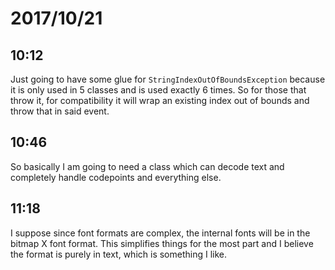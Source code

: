 # 2017/10/21

## 10:12

Just going to have some glue for `StringIndexOutOfBoundsException` because
it is only used in 5 classes and is used exactly 6 times. So for those
that throw it, for compatibility it will wrap an existing index out of
bounds and throw that in said event.

## 10:46

So basically I am going to need a class which can decode text and
completely handle codepoints and everything else.

## 11:18

I suppose since font formats are complex, the internal fonts will be in the
bitmap X font format. This simplifies things for the most part and I believe
the format is purely in text, which is something I like.
